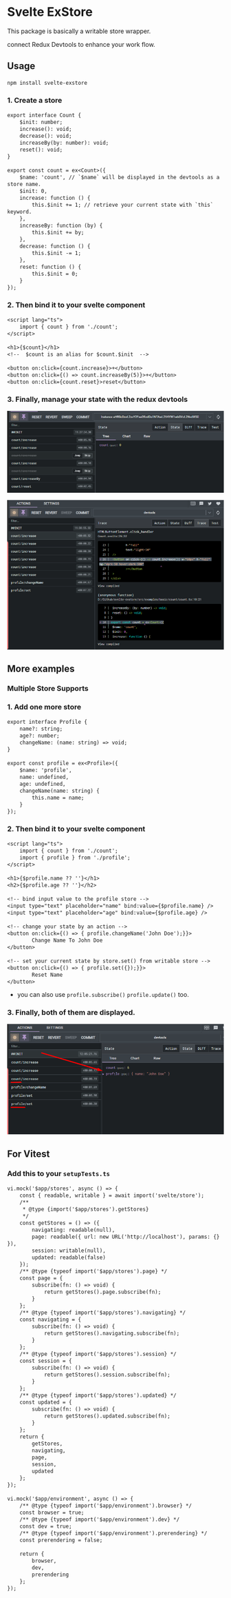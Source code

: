 # Svelte ExStore

This package is basically a writable store wrapper.

connect Redux Devtools to enhance your work flow.

## Usage

```tsx
npm install svelte-exstore
```

### 1. Create a store

```tsx
export interface Count {
	$init: number;
	increase(): void;
	decrease(): void;
	increaseBy(by: number): void;
	reset(): void;
}

export const count = ex<Count>({
	$name: 'count', // `$name` will be displayed in the devtools as a store name.
	$init: 0,
	increase: function () {
		this.$init += 1; // retrieve your current state with `this` keyword.
	},
	increaseBy: function (by) {
		this.$init += by;
	},
	decrease: function () {
		this.$init -= 1;
	},
	reset: function () {
		this.$init = 0;
	}
});
```

### 2. Then bind it to your svelte component

```tsx
<script lang="ts">
	import { count } from './count';
</script>

<h1>{$count}</h1>
<!--  $count is an alias for $count.$init  -->

<button on:click={count.increase}>+</button>
<button on:click={() => count.increaseBy(5)}>+</button>
<button on:click={count.reset}>reset</button>
```

### 3. Finally, manage your state with the redux devtools

<p align="center">
  <img src="/docs/screenshots/Screenshot_2.png"  title="hover text">
</p>

<p align="center">
  <img src="/docs/screenshots/Screenshot_3.png"  title="hover text">
</p>

## More examples

### Multiple Store Supports

### 1. Add one more store

```tsx
export interface Profile {
	name?: string;
	age?: number;
	changeName: (name: string) => void;
}

export const profile = ex<Profile>({
	$name: 'profile',
	name: undefined,
	age: undefined,
	changeName(name: string) {
		this.name = name;
	}
});
```

### 2. Then bind it to your svelte component

```tsx
<script lang="ts">
	import { count } from './count';
	import { profile } from './profile';
</script>

<h1>{$profile.name ?? ''}</h1>
<h2>{$profile.age ?? ''}</h2>

<!-- bind input value to the profile store -->
<input type="text" placeholder="name" bind:value={$profile.name} />
<input type="text" placeholder="age" bind:value={$profile.age} />

<!-- change your state by an action -->
<button on:click={() => { profile.changeName('John Doe');}}>
		Change Name To John Doe
</button>

<!-- set your current state by store.set() from writable store -->
<button on:click={() => { profile.set({});}}>
		Reset Name
</button>
```

- you can also use `profile.subscribe()` `profile.update()` too.

### 3. Finally, both of them are displayed.

<p align="center">
  <img src="/docs/screenshots/Screenshot_5.png"  title="hover text">
</p>

## For Vitest

### Add this to your `setupTests.ts`

```tsx
vi.mock('$app/stores', async () => {
	const { readable, writable } = await import('svelte/store');
	/**
	 * @type {import('$app/stores').getStores}
	 */
	const getStores = () => ({
		navigating: readable(null),
		page: readable({ url: new URL('http://localhost'), params: {} }),
		session: writable(null),
		updated: readable(false)
	});
	/** @type {typeof import('$app/stores').page} */
	const page = {
		subscribe(fn: () => void) {
			return getStores().page.subscribe(fn);
		}
	};
	/** @type {typeof import('$app/stores').navigating} */
	const navigating = {
		subscribe(fn: () => void) {
			return getStores().navigating.subscribe(fn);
		}
	};
	/** @type {typeof import('$app/stores').session} */
	const session = {
		subscribe(fn: () => void) {
			return getStores().session.subscribe(fn);
		}
	};
	/** @type {typeof import('$app/stores').updated} */
	const updated = {
		subscribe(fn: () => void) {
			return getStores().updated.subscribe(fn);
		}
	};
	return {
		getStores,
		navigating,
		page,
		session,
		updated
	};
});

vi.mock('$app/environment', async () => {
	/** @type {typeof import('$app/environment').browser} */
	const browser = true;
	/** @type {typeof import('$app/environment').dev} */
	const dev = true;
	/** @type {typeof import('$app/environment').prerendering} */
	const prerendering = false;

	return {
		browser,
		dev,
		prerendering
	};
});
```